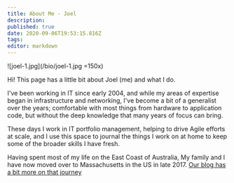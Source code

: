 ```yaml
---
title: About Me - Joel
description: 
published: true
date: 2020-09-06T19:53:15.816Z
tags: 
editor: markdown
---
```


![joel-1.jpg](/bio/joel-1.jpg =150x)

Hi! This page has a little bit about Joel (me) and what I do.

I've been working in IT since early 2004, and while my areas of expertise began in infrastructure and networking, I've become a bit of a generalist over the years; comfortable with most things from hardware to application code, but without the deep knowledge that many years of focus can bring. 

These days I work in IT portfolio management, helping to drive Agile efforts at scale, and I use this space to journal the things I work on at home to keep some of the broader skills I have fresh. 

Having spent most of my life on the East Coast of Australia, My family and I have now moved over to Massachusetts in the US in late 2017. [Our blog has a bit more on that journey](/Blog)

